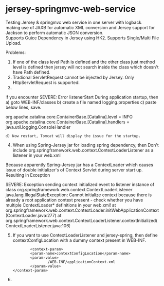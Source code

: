 # jersey-springmvc-web-service
Testing Jersey & springmvc web service in one server with logback.<br/>
making use of JAXB for automatic XML conversion and Jersey support for Jackson to perform automatic JSON conversion.<br/>
Supports Guice Dependency in Jersey using HK2.
Supports Single/Multi File Upload.

Problems:
1) If one of the class level Path is defined and the other class just method level is defined then jersey will not search inside the class which doesn't have Path defined.
2) Tradional ServletRequest cannot be injected by Jersey. Only HttpServletRequest is supported.
3) 

if you encounter 
		SEVERE: Error listenerStart
During application startup, then 
	a) goto WEB-INF/classes
	b) create a file named logging.properties
	c) paste below lines, save.

org.apache.catalina.core.ContainerBase.[Catalina].level = INFO
org.apache.catalina.core.ContainerBase.[Catalina].handlers = java.util.logging.ConsoleHandler

	d) Now restart, Tomcat will display the issue for the startup.



4) When using Spring-Jersey jar for loading spring dependency, then Don't include 
	org.springframework.web.context.ContextLoaderListener 
  as a listener in your web.xml

  Because apparently Spring-Jersey jar has a ContextLoader which causes issue of double initializer's of Context Servlet during server start up.
Resulting in Exception

SEVERE: Exception sending context initialized event to listener instance of class org.springframework.web.context.ContextLoaderListener
java.lang.IllegalStateException: Cannot initialize context because there is already a root application context present - check whether you have multiple ContextLoader* definitions in your web.xml!
        at org.springframework.web.context.ContextLoader.initWebApplicationContext(ContextLoader.java:277)
        at org.springframework.web.context.ContextLoaderListener.contextInitialized(ContextLoaderListener.java:106)


5)  If you want to use ContextLoaderListener and jersey-spring, then define contextConfigLocation with a dummy context present in WEB-INF.


		        <context-param>
                <param-name>contextConfigLocation</param-name>
                <param-value>
                        /WEB-INF/applicationContext.xml
                </param-value>
        </context-param>


6) 










